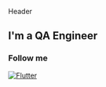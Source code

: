  Header

  ## I'm a QA Engineer

  ### Follow me
[![Flutter](https://img.shields.io/badge/Linkedin-0e76a8?style=flat-square&logo=linkedin)](https://www.linkedin.com/in/viachaslau-sakkhar)


